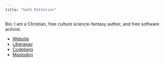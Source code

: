 ```yaml
---
title: "Seth Patterson"
---
```

Bio: I am a Christian, free culture science-fantasy author, and free software activist.

- [Website](https://nantucketebooks.com/books/SethPatterson/index.html)
- [Liberapay](https://liberapay.com/NylaWoethief/)
- [Codeberg](https://codeberg.org/SethPatterson/)
- [Mastodon](https://writing.exchange/@NylaWoethief)
